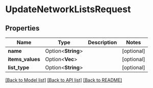 # UpdateNetworkListsRequest

## Properties

Name | Type | Description | Notes
------------ | ------------- | ------------- | -------------
**name** | Option<**String**> |  | [optional]
**items_values** | Option<**Vec<String>**> |  | [optional]
**list_type** | Option<**String**> |  | [optional]

[[Back to Model list]](../README.md#documentation-for-models) [[Back to API list]](../README.md#documentation-for-api-endpoints) [[Back to README]](../README.md)


